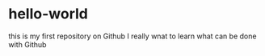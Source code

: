 # hello-world
this is my first repository on Github
I really wnat to learn what can be done with Github
